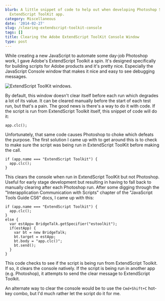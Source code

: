 ```yaml
---
blurb: A little snippet of code to help out when developing Photoshop Scripts in the
  ExtendScript ToolKit app.
category: Miscellaneous
date: '2014-02-27'
slug: /clearing-extendscript-toolkit-console
tags: []
title: Clearing the Adobe ExtendScript ToolKit Console Window
type: post
---
```



While creating a new JavaScript to automate some day-job Photoshop work, I gave Adobe's ExtendScript Toolkit a spin. It's designed specifically for building scripts for Adobe products and it's pretty nice. Especially the JavaScript Console window that makes it nice and easy to see debugging messages.

![ExtendScript ToolKit windows.](/awsgrab-20140227--1524-01a.png) 

By default, this window doesn't clear itself before each run which degrades a lot of its value. It can be cleared manually before the start of each test run, but that's a pain. The good news is there's a way to do it with code. If the script is run from ExtendScript Toolkit itself, this snippet of code will do it:

```javascript{numberLines: true}
app.clc();
```

Unfortunately, that same code causes Photoshop to choke which defeats the purpose. The first solution I came up with to get around this is to check to make sure the script was being run in ExtendScript ToolKit before making the call. 

```javascript{numberLines: true}
if (app.name === "ExtendScript Toolkit") { 
  app.clc(); 
}
```   

This clears the console when run in ExtendScript ToolKit but not Photoshop. Useful for early stage development but resulting in having to fall back to manually clearing after each Photoshop run. After some digging through the "Interapplication Communication with Scripts" chapter of the "JavaScript Tools Guide CS6" docs, I came up with this:

```javascript{numberLines: true}
if (app.name === "ExtendScript Toolkit") { 
  app.clc(); 
}
else {
  var estApp= BridgeTalk.getSpecifier("estoolkit");
  if(estApp) {
    var bt = new BridgeTalk;
    bt.target = estApp;
    bt.body = "app.clc()";
    bt.send();
  }
}
```

This code checks to see if the script is being run from ExtendScript Toolkit. If so, it clears the console natively. If the script is being run in another app (e.g. Photoshop), it attempts to send the clear message to ExtendScript Toolkit. 

An alternate way to clear the console would be to use the `Cmd+Shift+C` hot-key combo, but I'd much rather let the script do it for me.